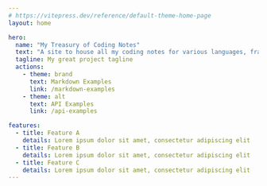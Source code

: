 ```yaml
---
# https://vitepress.dev/reference/default-theme-home-page
layout: home

hero:
  name: "My Treasury of Coding Notes"
  text: "A site to house all my coding notes for various languages, frameworks and libraries that I came into contact"
  tagline: My great project tagline
  actions:
    - theme: brand
      text: Markdown Examples
      link: /markdown-examples
    - theme: alt
      text: API Examples
      link: /api-examples

features:
  - title: Feature A
    details: Lorem ipsum dolor sit amet, consectetur adipiscing elit
  - title: Feature B
    details: Lorem ipsum dolor sit amet, consectetur adipiscing elit
  - title: Feature C
    details: Lorem ipsum dolor sit amet, consectetur adipiscing elit
---
```


